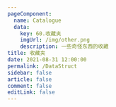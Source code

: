 ```yaml
---
pageComponent: 
  name: Catalogue
  data: 
    key: 60.收藏夹
    imgUrl: /img/other.png
    description: 一些奇怪东西的收藏
title: 收藏夹
date: 2021-08-31 12:00:00
permalink: /DataStruct
sidebar: false
article: false
comment: false
editLink: false
---
```

